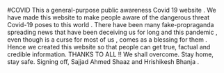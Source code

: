 #COVID
This a general-purpose public awareness Covid 19 website . We have made this website to make people aware of the dangerous threat Covid-19 poses
to this world . There have been many fake-propraganda spreading news that have been deceiving us for long and this pandemic , even though is 
a curse for most of us , comes as a blessing for them . Hence we created this website so that people can get true, factual and credible information.
THANKS TO ALL !!
We shall overcome. 
Stay home, stay safe. 
Signing off,
Sajjad Ahmed Shaaz and Hrishikesh Bhanja .
